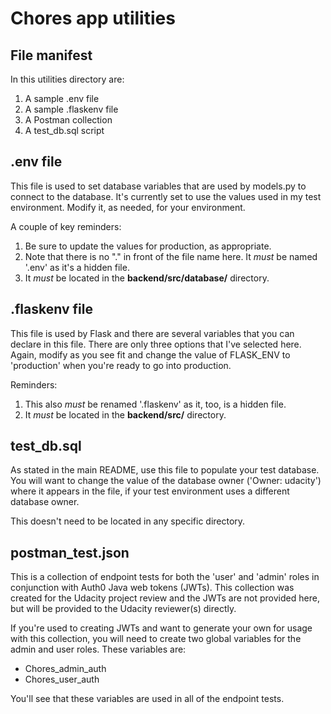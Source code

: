 # Chores app utilities
## File manifest
In this utilities directory are:

1. A sample .env file
1. A sample .flaskenv file
1. A Postman collection
1. A test_db.sql script

## .env file
This file is used to set database variables that are used by models.py to connect to the database. It's currently set to use the values used in my test environment. Modify it, as needed, for your environment.

A couple of key reminders:
1. Be sure to update the values for production, as appropriate.
1. Note that there is no "." in front of the file name here. It _must_ be named '.env' as it's a hidden file.
1. It _must_ be located in the **backend/src/database/** directory.

## .flaskenv file
This file is used by Flask and there are several variables that you can declare in this file. There are only three options that I've selected here. Again, modify as you see fit and change the value of FLASK_ENV to 'production' when you're ready to go into production.

 Reminders:
 1. This also _must_ be renamed '.flaskenv' as it, too, is a hidden file.
 1. It _must_ be located in the **backend/src/** directory.

 ## test_db.sql
 As stated in the main README, use this file to populate your test database. You will want to change the value of the database owner ('Owner: udacity') where it appears in the file, if your test environment uses a different database owner.

 This doesn't need to be located in any specific directory.

 ## postman_test.json
 This is a collection of endpoint tests for both the 'user' and 'admin' roles in conjunction with Auth0 Java web tokens (JWTs). This collection was created for the Udacity project review and the JWTs are not provided here, but will be provided to the Udacity reviewer(s) directly.

 If you're used to creating JWTs and want to generate your own for usage with this collection, you will need to create two global variables for the admin and user roles. These variables are:

 - Chores_admin_auth
 - Chores_user_auth

 You'll see that these variables are used in all of the endpoint tests.
